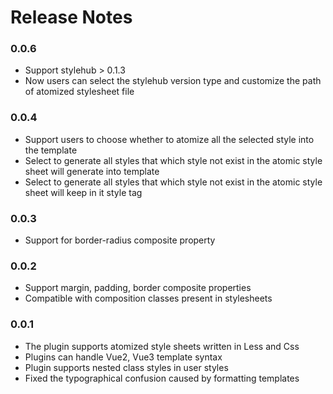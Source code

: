 # Release Notes

### 0.0.6

- Support stylehub > 0.1.3
- Now users can select the stylehub version type and customize the path of atomized stylesheet file

### 0.0.4

- Support users to choose whether to atomize all the selected style into the template
- Select to generate all styles that which style not exist in the atomic style sheet will generate into template
- Select to generate all styles that which style not exist in the atomic style sheet will keep in it style tag

### 0.0.3

- Support for border-radius composite property

### 0.0.2

- Support margin, padding, border composite properties
- Compatible with composition classes present in stylesheets

### 0.0.1

- The plugin supports atomized style sheets written in Less and Css
- Plugins can handle Vue2, Vue3 template syntax
- Plugin supports nested class styles in user styles
- Fixed the typographical confusion caused by formatting templates
